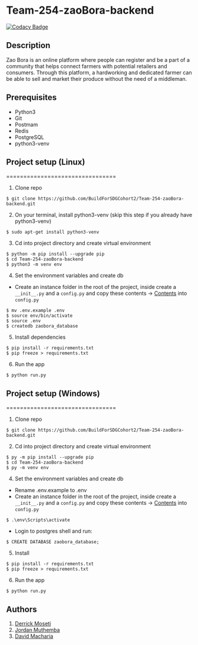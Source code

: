 # Team-254-zaoBora-backend

[![Codacy Badge](https://api.codacy.com/project/badge/Grade/1e73c36564264112b181e60608bdfd02)](https://app.codacy.com/gh/BuildForSDGCohort2/Team-254-zaoBora-backend?utm_source=github.com&utm_medium=referral&utm_content=BuildForSDGCohort2/Team-254-zaoBora-backend&utm_campaign=Badge_Grade_Settings)

## Description

Zao Bora is an online platform where people can register and be a part of a community that helps connect farmers with potential retailers and consumers. Through this platform, a hardworking and dedicated farmer can be able to sell and market their produce without the need of a middleman.

## Prerequisites

* Python3
* Git
* Postmam
* Redis
* PostgreSQL
* python3-venv

## Project setup (Linux)

================================

1. Clone repo
```
$ git clone https://github.com/BuildForSDGCohort2/Team-254-zaoBora-backend.git
```

2. On your terminal, install python3-venv (skip this step if you already have python3-venv)
```
$ sudo apt-get install python3-venv
```

3. Cd into project directory and create virtual environment
```
$ python -m pip install --upgrade pip
$ cd Team-254-zaoBora-backend
$ python3 -m venv env
```

4. Set the environment variables and create db
- Create an instance folder in the root of the project, inside create a `__init__.py` and a `config.py` and copy these contents -> [Contents](https://gist.github.com/Dave-mash/c0853979343257db52dd251ed4c54219) into `config.py`
```
$ mv .env.example .env
$ source env/bin/activate
$ source .env
$ createdb zaobora_database
```

5. Install dependencies
```
$ pip install -r requirements.txt
$ pip freeze > requirements.txt
```

6. Run the app
```
$ python run.py
```

## Project setup (Windows)

================================

1. Clone repo
```
$ git clone https://github.com/BuildForSDGCohort2/Team-254-zaoBora-backend.git
```

2. Cd into project directory and create virtual environment
```
$ py -m pip install --upgrade pip
$ cd Team-254-zaoBora-backend
$ py -m venv env
```

4. Set the environment variables and create db
- Rename .env.example to .env
- Create an instance folder in the root of the project, inside create a `__init__.py` and a `config.py` and copy these contents -> [Contents](https://gist.github.com/Dave-mash/c0853979343257db52dd251ed4c54219) into `config.py`
```
$ .\env\Scripts\activate
```
- Login to postgres shell and run:
```
$ CREATE DATABASE zaobora_database;
```

5. Install
```
$ pip install -r requirements.txt
$ pip freeze > requirements.txt
```

6. Run the app
```
$ python run.py
```

## Authors

1. [Derrick Moseti](<https://github.com/moseti1>)
2. [Jordan Muthemba](<https://github.com/Jordan-type>)
3. [David Macharia](<https://github.com/Dave-mash>)

